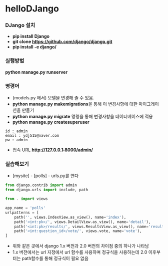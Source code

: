 # helloDJango

### DJango 설치
* **pip install Django**
* **git clone https://github.com/django/django.git**
* **pip install -e django/**


### 실행방법
**python manage.py runserver**


### 명령어
* (models.py 에서) 모델을 변경해 줄 수 있음.
* **python manage.py makemigrations**을 통해 이 변경사항에 대한 마이그레이션을 만들기
* **python manage.py migrate** 명령을 통해 변경사항을 데이터베이스에 적용
* **python manage.py createsuperuser**
```
id : admin
email : ydj515@naver.com
pw : admin
```
* 접속 URL
**http://127.0.0.1:8000/admin/**

### 실습해보기
- [mysite] - [polls] - urls.py를 연다

```python
from django.contrib import admin
from django.urls import include, path

from . import views

app_name = 'polls'
urlpatterns = [
    path('', views.IndexView.as_view(), name='index'),
    path('<int:pk>/', views.DetailView.as_view(), name='detail'),
    path('<int:pk>/results/', views.ResultsView.as_view(), name='results'),
    path('<int:question_id>/vote/', views.vote, name='vote'),
]
```

- 위와 같은 곳에서 django 1.x 버전과 2.0 버전의 차이점 중의 하나가 나타남
- 1.x 버전에서는 url 지정에서 url 함수를 사용하며 정규식을 사용하는데 2.0 이후부터는 path함수를 통해 정규식이 필요 없음


